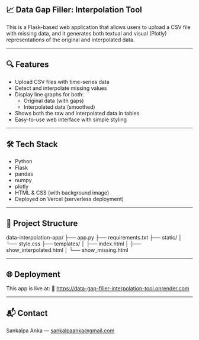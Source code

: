 ## 📈 Data Gap Filler: Interpolation Tool

This is a Flask-based web application that allows users to upload a CSV file with missing data, and it generates both textual and visual (Plotly) representations of the original and interpolated data.

---

## 🔍 Features

- Upload CSV files with time-series data
- Detect and interpolate missing values
- Display line graphs for both:
  - Original data (with gaps)
  - Interpolated data (smoothed)
- Shows both the raw and interpolated data in tables
- Easy-to-use web interface with simple styling

---

## 🛠 Tech Stack

- Python
- Flask
- pandas
- numpy
- plotly
- HTML & CSS (with background image)
- Deployed on Vercel (serverless deployment)

---

## 📁 Project Structure
data-interpolation-app/
├── app.py
├── requirements.txt
├── static/
│   └── style.css
├── templates/
│   ├── index.html
│   ├── show_interpolated.html
│   └── show_missing.html


---

## 🌐 Deployment

This app is live at:
🔗 https://data-gap-filler-interpolation-tool.onrender.com

---

## 📬 Contact

Sankalpa Anka — sankalpaanka@gmail.com



